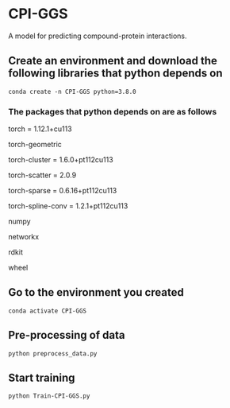 # CPI-GGS
A model for predicting compound-protein interactions.
## Create an environment and download the following libraries that python depends on

```
conda create -n CPI-GGS python=3.8.0
```
### The packages that python depends on are as follows
torch = 1.12.1+cu113 

torch-geometric

torch-cluster = 1.6.0+pt112cu113  

torch-scatter = 2.0.9     

torch-sparse = 0.6.16+pt112cu113

torch-spline-conv = 1.2.1+pt112cu113 

numpy

networkx

rdkit

wheel
## Go to the environment you created
```
conda activate CPI-GGS
```
## Pre-processing of data
```
python preprocess_data.py
```
## Start training
```
python Train-CPI-GGS.py
```
